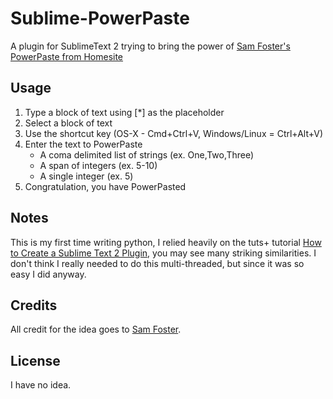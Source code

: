 Sublime-PowerPaste
==================

A plugin for SublimeText 2 trying to bring the power of [Sam Foster's PowerPaste from Homesite](http://www.sam-i-am.com/work/homesite/hs_powerpaste.html)

Usage
-----

1. Type a block of text using [*] as the placeholder
2. Select a block of text
3. Use the shortcut key (OS-X - Cmd+Ctrl+V, Windows/Linux = Ctrl+Alt+V)
4. Enter the text to PowerPaste
	* A coma delimited list of strings (ex. One,Two,Three)
	* A span of integers (ex. 5-10)
	* A single integer (ex. 5)
5. Congratulation, you have PowerPasted

Notes
-----

This is my first time writing python, I relied heavily on the tuts+ tutorial [How to Create a Sublime Text 2 Plugin](http://net.tutsplus.com/tutorials/python-tutorials/how-to-create-a-sublime-text-2-plugin/), you may see many striking similarities.  I don't think I really needed to do this multi-threaded, but since it was so easy I did anyway.

Credits
-------

All credit for the idea goes to [Sam Foster](http://www.sam-i-am.com/).

License
-------

I have no idea.